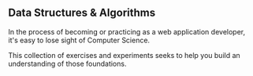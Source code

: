 ## Data Structures & Algorithms

In the process of becoming or practicing as a web application developer, it's easy to lose sight of Computer Science.

This collection of exercises and experiments seeks to help you build an understanding of those foundations.